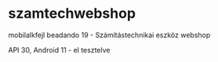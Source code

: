 # szamtechwebshop
mobilalkfejl beadando
19 - Számítástechnikai eszköz webshop

API 30, Android 11 - el tesztelve
